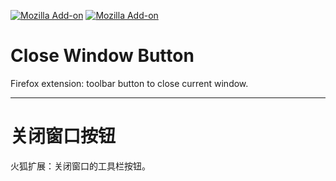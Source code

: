 [![Mozilla Add-on](https://img.shields.io/amo/v/close-window-button.svg?style=flat-square)](https://addons.mozilla.org/firefox/addon/close-window-button/) [![Mozilla Add-on](https://img.shields.io/amo/d/close-window-button.svg?style=flat-square)](https://addons.mozilla.org/firefox/addon/close-window-button/)

# Close Window Button
Firefox extension: toolbar button to close current window.

---

# 关闭窗口按钮
火狐扩展：关闭窗口的工具栏按钮。
